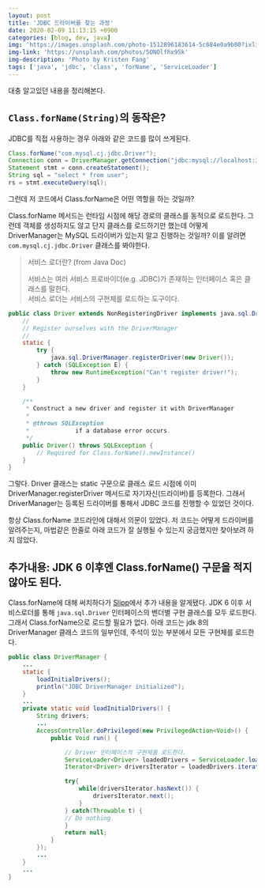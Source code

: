 ```yaml
---
layout: post
title: 'JDBC 드라이버를 찾는 과정'
date: 2020-02-09 11:13:15 +0900
categories: [blog, dev, java]
img: 'https://images.unsplash.com/photo-1512896183614-5c684e0a9b00?ixlib=rb-1.2.1&ixid=eyJhcHBfaWQiOjEyMDd9&auto=format&fit=crop&w=1567&q=80'
img-link: 'https://unsplash.com/photos/5ONOlfhx95k'
img-description: 'Photo by Kristen Fang'
tags: ['java', 'jdbc', 'class', 'forName', 'ServiceLoader']
---
```


대충 알고있던 내용을 정리해본다.

## `Class.forName(String)`의 동작은?

JDBC를 직접 사용하는 경우 아래와 같은 코드를 많이 쓰게된다.

```java
Class.forName("com.mysql.cj.jdbc.Driver");
Connection conn = DriverManager.getConnection("jdbc:mysql://localhost:3306/db", "root", "password");
Statement stmt = conn.createStatement();
String sql = "select * from user";
rs = stmt.executeQuery(sql);
```

그런데 저 코드에서 Class.forName은 어떤 역할을 하는 것일까?

Class.forName 메서드는 런타임 시점에 해당 경로의 클래스를 동적으로 로드한다. 그런데 객체를 생성하지도 않고 단지 클래스를 로드하기만 했는데 어떻게 DriverManager는 MySQL 드라이버가 있는지 알고 진행하는 것일까? 이를 알려면 `com.mysql.cj.jdbc.Driver` 클래스를 봐야한다.

> 서비스 로더란? (from Java Doc)
>
> 서비스는 여러 서비스 프로바이더(e.g. JDBC)가 존재하는 인터페이스 혹은 클래스를 말한다.  
> 서비스 로더는 서비스의 구현체를 로드하는 도구이다.

```java
public class Driver extends NonRegisteringDriver implements java.sql.Driver {
    //
    // Register ourselves with the DriverManager
    //
    static {
        try {
            java.sql.DriverManager.registerDriver(new Driver());
        } catch (SQLException E) {
            throw new RuntimeException("Can't register driver!");
        }
    }

    /**
     * Construct a new driver and register it with DriverManager
     * 
     * @throws SQLException
     *             if a database error occurs.
     */
    public Driver() throws SQLException {
        // Required for Class.forName().newInstance()
    }
}
```

그렇다. Driver 클래스는 static 구문으로 클래스 로드 시점에 이미 DriverManager.registerDriver 메서드로 자기자신(드라이버)를 등록한다. 그래서 DriverManager는 등록된 드라이버를 통해서 JDBC 코드를 진행할 수 있었던 것이다.

항상 Class.forName 코드라인에 대해서 의문이 있었다. 저 코드는 어떻게 드라이버를 알려주는지, 마법같은 한줄로 아래 코드가 잘 실행될 수 있는지 궁금했지만 찾아보려 하지 않았다.

## 추가내용: JDK 6 이후엔 Class.forName() 구문을 적지 않아도 된다.

Class.forName에 대해 써치하다가 [Slipp](https://www.slipp.net/questions/276)에서 추가 내용을 알게됐다. JDK 6 이후 서비스로더를 통해 `java.sql.Driver` 인터페이스의 벤더별 구현 클래스를 모두 로드한다. 그래서 Class.forName으로 로드할 필요가 없다. 아래 코드는 jdk 8의 DriverManager 클래스 코드의 일부인데, 주석이 있는 부분에서 모든 구현체를 로드한다.

```java
public class DriverManager {
    ...
    static {
        loadInitialDrivers();
        println("JDBC DriverManager initialized");
    }
    ...
    private static void loadInitialDrivers() {
        String drivers;
        ...
        AccessController.doPrivileged(new PrivilegedAction<Void>() {
            public Void run() {

                // Driver 인터페이스의 구현체를 로드한다.
                ServiceLoader<Driver> loadedDrivers = ServiceLoader.load(Driver.class);
                Iterator<Driver> driversIterator = loadedDrivers.iterator();

                try{
                    while(driversIterator.hasNext()) {
                        driversIterator.next();
                    }
                } catch(Throwable t) {
                // Do nothing
                }
                return null;
            }
        });
        ...
    }
    ...
}

```
